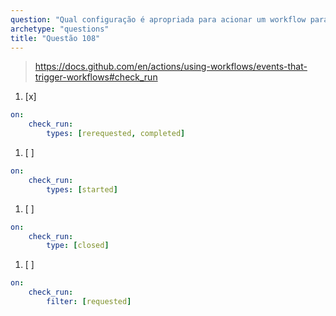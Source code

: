 ```yaml
---
question: "Qual configuração é apropriada para acionar um workflow para ser executado em eventos de webhook relacionados a ações de check_run?"
archetype: "questions"
title: "Questão 108"
---
```



> https://docs.github.com/en/actions/using-workflows/events-that-trigger-workflows#check_run

1. [x] 
```yaml
on:
    check_run:
        types: [rerequested, completed]
```

1. [ ] 
```yaml
on:
    check_run:
        types: [started]
```

1. [ ] 
```yaml
on:
    check_run:
        type: [closed]
```

1. [ ] 
```yaml
on:
    check_run:
        filter: [requested]
```
